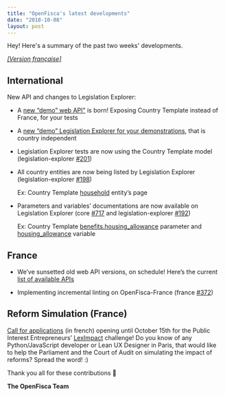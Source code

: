 ```yaml
---
title: "OpenFisca's latest developments"
date: "2018-10-08"
layout: post
---
```


Hey! Here's a summary of the past two weeks' developments.

<!--more-->

[_[Version française]_](/fr/news/2018-10-08-news)

## International

New API and changes to Legislation Explorer:

- A [new “demo” web API"](http://demo.openfisca.org/api) is born! Exposing Country Template instead of France, for your tests

- A [new “demo” Legislation Explorer for your demonstrations](http://demo.openfisca.org/legislation), that is country independent

- Legislation Explorer tests are now using the Country Template model (legislation-explorer [#201](https://github.com/openfisca/legislation-explorer/pull/201))

- All country entities are now being listed by Legislation Explorer (legislation-explorer [#198](https://github.com/openfisca/legislation-explorer/pull/198))

    Ex: Country Template [household](http://demo.openfisca.org/legislation/household) entity’s page

- Parameters and variables’ documentations are now available on Legislation Explorer (core [#717](https://github.com/openfisca/openfisca-core/pull/717) and legislation-explorer [#192](https://github.com/openfisca/legislation-explorer/pull/192))

    Ex: Country Template [benefits.housing_allowance](http://demo.openfisca.org/legislation/benefits.housing_allowance) parameter and [housing_allowance](http://demo.openfisca.org/legislation/housing_allowance) variable

## France

- We’ve sunsetted old web API versions, on schedule! Here’s the current [list of available APIs](https://fr.openfisca.org/api)

- Implementing incremental linting on OpenFisca-France (france [#372](https://github.com/openfisca/openfisca-france/issues/372))

## Reform Simulation (France)

[Call for applications](https://entrepreneur-interet-general.etalab.gouv.fr/candidature-eig.html) (in french) opening until October 15th for the Public Interest Entrepreneurs’ [LexImpact](https://entrepreneur-interet-general.etalab.gouv.fr/defis/2019/leximpact.html) challenge! Do you know of any Python/JavaScript developer or Lean UX Designer in Paris, that would like to help the Parliament and the Court of Audit on simulating the impact of reforms? Spread the word! :)

Thank you all for these contributions 🙌


**The OpenFisca Team**
